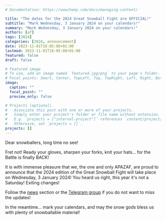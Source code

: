 ```yaml
---
# Documentation: https://wowchemy.com/docs/managing-content/

title: "The dates for the 2024 Great Snowball Fight are OFFICIAL!"
subtitle: "Mark Wednesday, 3 January 2024 on your calendars!"
summary: "Mark Wednesday, 3 January 2024 on your calendars!"
authors: [af]
tags: [2024]
categories: [2024, announcement]
date: 2023-11-01T16:05:08+01:00
lastmod: 2023-11-01T16:05:08+01:00
featured: false
draft: false

# Featured image
# To use, add an image named `featured.jpg/png` to your page's folder.
# Focal points: Smart, Center, TopLeft, Top, TopRight, Left, Right, BottomLeft, Bottom, BottomRight.
image:
  caption: ""
  focal_point: ""
  preview_only: false

# Projects (optional).
#   Associate this post with one or more of your projects.
#   Simply enter your project's folder or file name without extension.
#   E.g. `projects = ["internal-project"]` references `content/project/deep-learning/index.md`.
#   Otherwise, set `projects = []`.
projects: []
---
```


Dear snowballers, long time no see!

Fret not! Ready your gloves, sharpen your forks, knit your hats... for the Battle is finally BACK!

It is with immense pleasure that we, the one and only APAZAF, are proud to announce that the 2024 edition of the Great Snowball Fight will take place on Wednesday, 3 January 2024! You heard us right, this year it's not a Saturday! Exiting changes!

Follow the [news](/post) section or the [Telegram group](https://t.me/joinchat/UsNhFbmVl6W_Odyz) if you do not want to miss the updates!

In the meantime... mark your calendars, and may the snow gods bless us with plenty of snowballable material!

